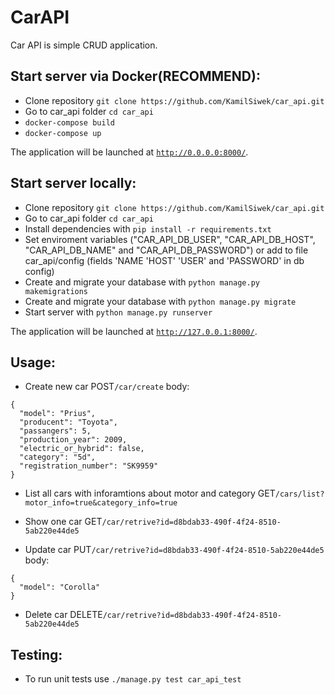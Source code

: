 # CarAPI

Car API is simple CRUD application.

## Start server via Docker(RECOMMEND):
  * Clone repository `git clone https://github.com/KamilSiwek/car_api.git`
  * Go to car_api folder `cd car_api`
  * `docker-compose build`
  * `docker-compose up`

The application will be launched at [`http://0.0.0.0:8000/`](http://0.0.0.0:8000/).

## Start server locally:
  * Clone repository `git clone https://github.com/KamilSiwek/car_api.git`
  * Go to car_api folder `cd car_api`
  * Install dependencies with `pip install -r requirements.txt`
  * Set enviroment variables ("CAR_API_DB_USER", "CAR_API_DB_HOST", "CAR_API_DB_NAME" and "CAR_API_DB_PASSWORD") or add to file car_api/config (fields 'NAME 'HOST' 'USER' and 'PASSWORD' in db config)
  * Create and migrate your database with `python manage.py makemigrations`
  * Create and migrate your database with `python manage.py migrate`
  * Start server with `python manage.py runserver`

The application will be launched at [`http://127.0.0.1:8000/`](http://127.0.0.1:8000/).

## Usage:
  * Create new car POST`/car/create`
  body:
  ```
  {
    "model": "Prius",
    "producent": "Toyota",
    "passangers": 5,
    "production_year": 2009,
    "electric_or_hybrid": false,
    "category": "5d",
    "registration_number": "SK9959"
  }
  ```

  * List all cars with inforamtions about motor and category GET`/cars/list?motor_info=true&category_info=true`

  * Show one car GET`/car/retrive?id=d8bdab33-490f-4f24-8510-5ab220e44de5`

  * Update car PUT`/car/retrive?id=d8bdab33-490f-4f24-8510-5ab220e44de5`
  body:
  ```
  {
    "model": "Corolla"
  }
  ```

  * Delete car DELETE`/car/retrive?id=d8bdab33-490f-4f24-8510-5ab220e44de5`

## Testing:

  * To run unit tests use `./manage.py test car_api_test`
